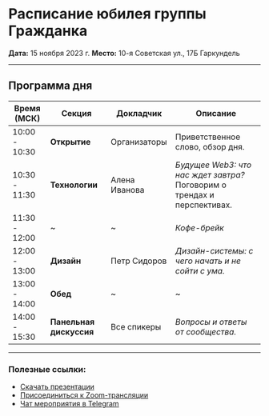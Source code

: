 # Расписание юбилея группы Гражданка

**Дата:** 15 ноября 2023 г.
**Место:** 10-я Советская ул., 17Б Гаркундель

---

## Программа дня

| Время (МСК) | Секция | Докладчик | Описание |
|-------------|--------|-----------|----------|
| 10:00 - 10:30 | **Открытие** | Организаторы | Приветственное слово, обзор дня. |
| 10:30 - 11:30 | **Технологии** | Алена Иванова | *Будущее Web3: что нас ждет завтра?* <br> Поговорим о трендах и перспективах. |
| 11:30 - 12:00 | ~ | ~ | *Кофе-брейк* |
| 12:00 - 13:00 | **Дизайн** | Петр Сидоров | *Дизайн-системы: с чего начать и не сойти с ума.* |
| 13:00 - 14:00 | **Обед** | ~ | ~ |
| 14:00 - 15:30 | **Панельная дискуссия** | Все спикеры | *Вопросы и ответы от сообщества.* |

---

### Полезные ссылки:
- [Скачать презентации](./presentations.zip)
- [Присоединиться к Zoom-трансляции](https://zoom.us/j/123456789)
- [Чат мероприятия в Telegram](https://t.me/event_chat)
